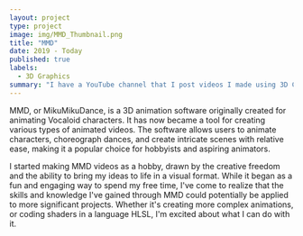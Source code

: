 ```yaml
---
layout: project
type: project
image: img/MMD_Thumbnail.png
title: "MMD"
date: 2019 - Today
published: true
labels:
  - 3D Graphics
summary: "I have a YouTube channel that I post videos I made using 3D CG softwares."
---
```

MMD, or MikuMikuDance, is a 3D animation software originally created for animating Vocaloid characters. It has now became a tool for creating various types of animated videos. The software allows users to animate characters, choreograph dances, and create intricate scenes with relative ease, making it a popular choice for hobbyists and aspiring animators.

I started making MMD videos as a hobby, drawn by the creative freedom and the ability to bring my ideas to life in a visual format. While it began as a fun and engaging way to spend my free time, I've come to realize that the skills and knowledge I've gained through MMD could potentially be applied to more significant projects. Whether it's creating more complex animations, or coding shaders in a language HLSL, I'm excited about what I can do with it.
